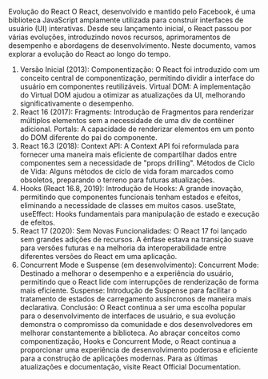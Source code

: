 Evolução do React
O React, desenvolvido e mantido pelo Facebook, é uma biblioteca JavaScript amplamente utilizada para construir interfaces de usuário (UI) interativas. Desde seu lançamento inicial, o React passou por várias evoluções, introduzindo novos recursos, aprimoramentos de desempenho e abordagens de desenvolvimento. Neste documento, vamos explorar a evolução do React ao longo do tempo.

1. Versão Inicial (2013):
Componentização: O React foi introduzido com um conceito central de componentização, permitindo dividir a interface do usuário em componentes reutilizáveis.
Virtual DOM: A implementação do Virtual DOM ajudou a otimizar as atualizações da UI, melhorando significativamente o desempenho.
2. React 16 (2017):
Fragments: Introdução de Fragmentos para renderizar múltiplos elementos sem a necessidade de uma div de contêiner adicional.
Portals: A capacidade de renderizar elementos em um ponto do DOM diferente do pai do componente.
3. React 16.3 (2018):
Context API: A Context API foi reformulada para fornecer uma maneira mais eficiente de compartilhar dados entre componentes sem a necessidade de "props drilling".
Métodos de Ciclo de Vida: Alguns métodos de ciclo de vida foram marcados como obsoletos, preparando o terreno para futuras atualizações.
4. Hooks (React 16.8, 2019):
Introdução de Hooks: A grande inovação, permitindo que componentes funcionais tenham estados e efeitos, eliminando a necessidade de classes em muitos casos.
useState, useEffect: Hooks fundamentais para manipulação de estado e execução de efeitos.
5. React 17 (2020):
Sem Novas Funcionalidades: O React 17 foi lançado sem grandes adições de recursos. A ênfase estava na transição suave para versões futuras e na melhoria da interoperabilidade entre diferentes versões do React em uma aplicação.
6. Concurrent Mode e Suspense (em desenvolvimento):
Concurrent Mode: Destinado a melhorar o desempenho e a experiência do usuário, permitindo que o React lide com interrupções de renderização de forma mais eficiente.
Suspense: Introdução de Suspense para facilitar o tratamento de estados de carregamento assíncronos de maneira mais declarativa.
Conclusão:
O React continua a ser uma escolha popular para o desenvolvimento de interfaces de usuário, e sua evolução demonstra o compromisso da comunidade e dos desenvolvedores em melhorar constantemente a biblioteca. Ao abraçar conceitos como componentização, Hooks e Concurrent Mode, o React continua a proporcionar uma experiência de desenvolvimento poderosa e eficiente para a construção de aplicações modernas. Para as últimas atualizações e documentação, visite React Official Documentation.
